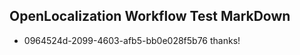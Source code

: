 ## OpenLocalization Workflow Test MarkDown
* 0964524d-2099-4603-afb5-bb0e028f5b76 thanks!

<!--HONumber=Sep16_HO1-->


